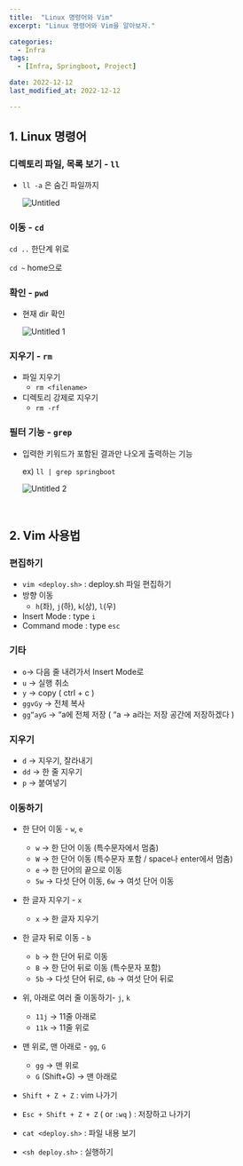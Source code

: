 ```yaml
---
title:  "Linux 명령어와 Vim" 
excerpt: "Linux 명령어와 Vim을 알아보자."

categories:
  - Infra
tags:
  - [Infra, Springboot, Project]

date: 2022-12-12
last_modified_at: 2022-12-12

---
```


## 1. Linux 명령어

### 디렉토리 파일, 목록 보기 - `ll`

- `ll -a` 은 숨긴 파일까지
    
    ![Untitled](https://user-images.githubusercontent.com/85394884/207231877-98d232c3-3f0d-4362-a591-0c1facff415c.png)

    

### 이동 - `cd`

`cd ..` 한단계 위로

`cd ~`  home으로 

### 확인 - `pwd`

- 현재 dir 확인
    
    ![Untitled 1](https://user-images.githubusercontent.com/85394884/207231866-2ed88858-f305-4443-a164-65942dc1bbd2.png)
    

### 지우기 - `rm`

- 파일 지우기
    - `rm <filename>`
- 디렉토리 강제로 지우기
    - `rm -rf`

### 필터 기능 - `grep`

- 입력한 키워드가 포함된 결과만 나오게 출력하는 기능
    
    ex) `ll | grep springboot`
    
    ![Untitled 2](https://user-images.githubusercontent.com/85394884/207231872-95aa5d66-cddd-4049-9575-37005ad2666c.png)

<br>

## 2. Vim 사용법

### 편집하기

- `vim <deploy.sh>` : deploy.sh 파일 편집하기
- 방향 이동
    - `h`(좌), `j`(하), `k`(상), `l`(우)
- Insert Mode : type `i`
- Command mode : type `esc`

### 기타

- `o`→ 다음 줄 내려가서 Insert Mode로
- `u` → 실행 취소
- `y` → copy ( ctrl + c )
- `ggvGy`  → 전체 복사
- `gg”ayG`  → “a에 전체 저장 ( “a → a라는 저장 공간에 저장하겠다 )

### 지우기

- `d`  → 지우기, 잘라내기
- `dd`  → 한 줄 지우기
- `p`  → 붙여넣기

### 이동하기

- 한 단어 이동 - `w`, `e`
    - `w` → 한 단어 이동 (특수문자에서 멈춤)
    - `W` → 한 단어 이동 (특수문자 포함 / space나 enter에서 멈춤)
    - `e` → 한 단어의 끝으로 이동
    - `5w` → 다섯 단어 이동,  `6w` → 여섯 단어 이동
- 한 글자 지우기 - `x`
    - `x` → 한 글자 지우기
- 한 글자 뒤로 이동 - `b`
    - `b` → 한 단어 뒤로 이동
    - `B` → 한 단어 뒤로 이동 (특수문자 포함)
    - `5b` → 다섯 단어 뒤로, `6b` → 여섯 단어 뒤로
- 위, 아래로 여러 줄 이동하기- `j`, `k`
    - `11j`  → 11줄 아래로
    - `11k`  → 11줄 위로
- 맨 위로, 맨 아래로 - `gg`, `G`
    - `gg`  → 맨 위로
    - `G` (Shift+G) → 맨 아래로


- `Shift + Z + Z` : vim 나가기

- `Esc + Shift + Z + Z` ( or `:wq` ) : 저장하고 나가기

- `cat <deploy.sh>` : 파일 내용 보기

- `<sh deploy.sh>` : 실행하기